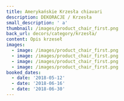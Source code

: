 ```yaml
---
title: Amerykańskie Krzesła chiavari
description: DEKORACJE / Krzesła
small_description: ' a'
thumbnail: /images/product_chair_first.png
back_url: decors/category/krzesła/
content: Opis krzeseł
images:
  - image: /images/product_chair_first.png
  - image: /images/product_chair_first.png
  - image: /images/product_chair_first.png
  - image: /images/product_chair_first.png
booked_dates:
  - date: '2018-05-12'
  - date: '2018-06-16'
  - date: '2018-06-30'
---
```


